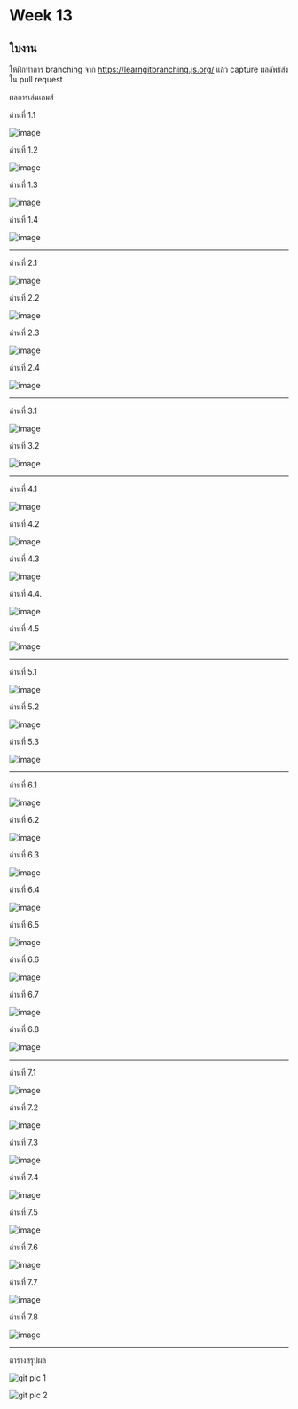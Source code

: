 # Week 13 #

## ใบงาน

ให้ฝึกทำการ branching  จาก  https://learngitbranching.js.org/ แล้ว capture ผลลัพธ์ส่งใน pull request

ผลการเล่นเกมส์

ด่านที่ 1.1 

![image](https://user-images.githubusercontent.com/92082676/141422092-67f89697-a0a2-4bea-a239-b16a6c488d7f.png)

ด่านที่ 1.2

![image](https://user-images.githubusercontent.com/92082676/141433587-450f0986-2122-4da3-aae6-3d088c7964a6.png)

ด่านที่ 1.3

![image](https://user-images.githubusercontent.com/92082676/141445691-9a12d31b-8fb0-47f7-a8d9-0fb50e3bb67d.png)

ด่านที่ 1.4

![image](https://user-images.githubusercontent.com/92082676/141450751-555b9d62-b222-46ee-825e-660afcead98c.png)

---
ด่านที่ 2.1

![image](https://user-images.githubusercontent.com/92082676/143681188-e1379430-2f1e-40f6-8bc5-22e68d4a184e.png)

ด่านที่ 2.2

![image](https://user-images.githubusercontent.com/92082676/143682673-43034d67-63c6-4aa8-9430-c38fc986a26d.png)

ด่านที่ 2.3

![image](https://user-images.githubusercontent.com/92082676/143822589-8051699b-f322-48cd-ba6c-d0dc8f4e9e78.png)

ด่านที่ 2.4

![image](https://user-images.githubusercontent.com/92082676/143823254-d7ec1b97-f4d5-4858-94ab-534475d96e69.png)

---

ด่านที่ 3.1

![image](https://user-images.githubusercontent.com/92082676/143823780-b075fa84-369b-401a-bdef-a8ee41f32a4a.png)

ด่านที่ 3.2 

![image](https://user-images.githubusercontent.com/92082676/143826009-0fac050e-25cc-4ff8-8049-2314507e47cf.png)

---

ด่านที่ 4.1

![image](https://user-images.githubusercontent.com/92082676/143849680-c10a1f59-427f-4e87-829e-cd052662f7c3.png)

ด่านที่ 4.2

![image](https://user-images.githubusercontent.com/92082676/143852249-487d267a-636c-4b1d-a3bb-0eaa3629729a.png)

ด่านที่ 4.3

![image](https://user-images.githubusercontent.com/92082676/143853040-e68efedb-2bfe-4afa-b3af-b405c7cc2db0.png)

ด่านที่ 4.4.

![image](https://user-images.githubusercontent.com/92082676/143853681-74a51416-f375-4bb8-be52-07e7b801742b.png)

ด่านที่ 4.5

![image](https://user-images.githubusercontent.com/92082676/143854036-5a2fc05d-8d5f-45c7-8b2b-895869ea584a.png)

---

ด่านที่  5.1

![image](https://user-images.githubusercontent.com/92082676/143856491-1388e301-e8cf-4077-b4a3-bcc0de866747.png)

ด่านที่ 5.2

![image](https://user-images.githubusercontent.com/92082676/143857661-0d610c34-6f56-4774-a67e-5674d99ccc89.png)

ด่านที่ 5.3

![image](https://user-images.githubusercontent.com/92082676/143858584-20ef36db-33ec-473d-aa12-e2dd200050bb.png)

---

ด่านที่ 6.1

![image](https://user-images.githubusercontent.com/92082676/143859058-6fbf8b95-53a4-457f-b652-97ff5de6caaa.png)

ด่านที่ 6.2

![image](https://user-images.githubusercontent.com/92082676/143859491-b971043d-cca3-4005-834f-5130d32cceec.png)

ด่านที่ 6.3

![image](https://user-images.githubusercontent.com/92082676/143859880-865a7ccc-bdbc-4715-9ada-1cde71ae8d54.png)

ด่านที่ 6.4

![image](https://user-images.githubusercontent.com/92082676/143860380-d3fe592b-6846-4a90-8ff5-e5c4c5e2cd95.png)

ด่านที่ 6.5

![image](https://user-images.githubusercontent.com/92082676/143864099-2a6c6bd9-673c-42c0-99a4-b011980bbb49.png)

ด่านที่ 6.6

![image](https://user-images.githubusercontent.com/92082676/143864542-848148d1-1fc2-4436-8775-571d402dd933.png)

ด่านที่ 6.7

![image](https://user-images.githubusercontent.com/92082676/143865559-cf130a04-f555-4b50-81c8-814cfa37f108.png)

ด่านที่ 6.8

![image](https://user-images.githubusercontent.com/92082676/143869853-1294f27a-c485-468f-aebc-4aa2a5d148cf.png)

---

ด่านที่ 7.1

![image](https://user-images.githubusercontent.com/92082676/143871115-aad8809e-5b64-4fb7-bf0b-7d057ac086a1.png)

ด่านที่ 7.2

![image](https://user-images.githubusercontent.com/92082676/143894949-32e1e795-91d5-46fe-9935-3bdb46fba7c9.png)

ด่านที่ 7.3

![image](https://user-images.githubusercontent.com/92082676/143897225-c2ea6d3e-bd24-4b41-8580-05b655674cdc.png)

ด่านที่ 7.4

![image](https://user-images.githubusercontent.com/92082676/143897463-6d6cb6a6-a05d-4144-b518-6d4f92615ed1.png)

ด่านที่ 7.5

![image](https://user-images.githubusercontent.com/92082676/143897778-229d4863-8fcf-42dc-92cc-8258809ee83d.png)

ด่านที่ 7.6

![image](https://user-images.githubusercontent.com/92082676/143898389-6353c645-d3c1-460c-9d8c-0dfd47fdc1e8.png)

ด่านที่ 7.7

![image](https://user-images.githubusercontent.com/92082676/143899613-4617619c-4b36-42b0-b749-a58d2bb28652.png)

ด่านที่ 7.8

![image](https://user-images.githubusercontent.com/92082676/143899288-64054039-565c-4722-b072-da3d3b959530.png)

---
ตารางสรุปผล

![git pic 1](https://user-images.githubusercontent.com/92082676/143901007-c603487a-f38d-4b32-832d-4e14ebe57185.png)

![git pic 2](https://user-images.githubusercontent.com/92082676/143901032-6cb30584-3f06-4c37-8abd-8db2f70b48a0.png)
